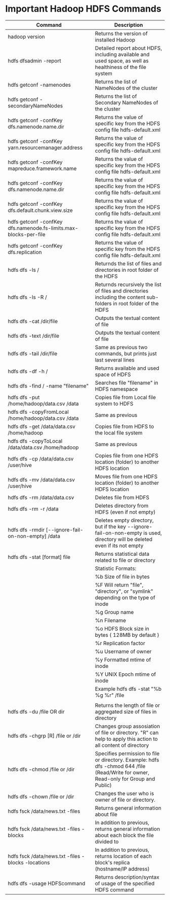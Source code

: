 # Important Hadoop HDFS Commands
| Command | Description
|---|----|
| hadoop version | Returns the version of installed Hadoop |
| hdfs dfsadmin -report | Detailed report about HDFS, including available and used space, as well as healthiness of the file system |
| hdfs getconf -namenodes | Returns the list of NameNodes of the cluster |
| hdfs getconf -secondaryNameNodes | Returns the list of Secondary NameNodes of the cluster |
| hdfs getconf -confKey dfs.namenode.name.dir | Returns the value of specific key from the HDFS config file hdfs-default.xml |
| hdfs getconf -confKey yarn.resourcemanager.address | Returns the value of specific key from the HDFS config file hdfs-default.xml |
| hdfs getconf -confKey mapreduce.framework.name | Returns the value of specific key from the HDFS config file hdfs-default.xml |
| hdfs getconf -confKey dfs.namenode.name.dir | Returns the value of specific key from the HDFS config file hdfs-default.xml |
| hdfs getconf -confKey dfs.default.chunk.view.size | Returns the value of specific key from the HDFS config file hdfs-default.xml |
| hdfs getconf -confKey dfs.namenode.fs-limits.max-blocks-per-file | Returns the value of specific key from the HDFS config file hdfs-default.xml |
| hdfs getconf -confKey dfs.replication | Returns the value of specific key from the HDFS config file hdfs-default.xml |
| hdfs dfs -ls / | Returnds the list of files and directories in root folder of the HDFS |
hdfs dfs -ls -R / | Returnds recursively the list of files and directories including the content sub-folders in root folder of the HDFS |
| hdfs dfs -cat /dir/file | Outputs the textual content of file |
| hdfs dfs -text /dir/file | Outputs the textual content of file |
| hdfs dfs -tail /dir/file | Same as previous two commands, but prints just last several lines |
| hdfs dfs -df -h / | Returns available and used space of HDFS |
| hdfs dfs -find / -name "filename" | Searches file "filename" in HDFS namespace |
| hdfs dfs -put /home/hadoop/data.csv /data | Copies file from Local file system to HDFS |
| hdfs dfs -copyFromLocal /home/hadoop/data.csv /data | Same as previous |
| hdfs dfs -get /data/data.csv /home/hadoop | Copies file from HDFS to the local file system |
| hdfs dfs -copyToLocal /data/data.csv /home/hadoop | Same as previous |
| hdfs dfs -cp /data/data.csv /user/hive | Copies file from one HDFS location (folder) to another HDFS location | 
| hdfs dfs -mv /data/data.csv /user/hive | Moves file from one HDFS location (folder) to another HDFS location | 
| hdfs dfs -rm /data/data.csv | Deletes file from HDFS |
| hdfs dfs -rm -r /data | Deletes directory from HDFS (even if not empty) |
| hdfs dfs -rmdir [--ignore-fail-on-non-empty] /data | Deletes empty directory, but if the key --ignore-fail-on-non-empty is used, directory will be deleted even if its not empty |
| hdfs dfs -stat [format] file | Returns statistical data related to file or directory |
| | Statistic Formats: |
| | %b  Size of file in bytes |
| | %F  Will return "file", "directory", or "symlink" depending on the type of inode |
| | %g  Group name |
| | %n  Filename |
| | %o  HDFS Block size in bytes ( 128MB by default ) |
| | %r  Replication factor |
| | %u  Username of owner |
| | %y  Formatted mtime of inode |
| | %Y  UNIX Epoch mtime of inode |
| | Example hdfs dfs -stat "%b %g %r" /file |
| | |
| hdfs dfs -du /file OR dir | Returns the length of file or aggregated size of files in directory |
| hdfs dfs -chgrp [R] /file or /dir | Changes group assosiation of file or directory. "R" can help to apply this action to all content of directory |
| hdfs dfs -chmod	/file or /dir | Specifies permission to file or directory. Example: hdfs dfs -chmod	644 /file (Read/Write for owner, Read-only for Group and Public) |
| hdfs dfs -chown /file or /dir | Changes the user who is owner of file or directory.
| hdfs fsck /data/news.txt -files | Returns general information about file |
| hdfs fsck /data/news.txt -files -blocks | In addition to previous, returns general information about each block the file divided to |
| hdfs fsck /data/news.txt -files -blocks -locations | In addition to previous, returns location of each block's replica (hostname/IP address) |
|hdfs dfs -usage HDFScommand | Returns description/syntax of usage of the specified HDFS command |
